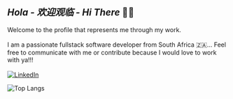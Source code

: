 ***Hola - 欢迎观临 - Hi There*** 👋🏻
-----------------------------------

Welcome to the profile that represents me through my work. 
<br>
<br> 
I am a passionate fullstack software developer from South Africa 🇿🇦... Feel free to communicate with me or contribute because I would love to work with ya!!!  
<br>
<a href="https://www.linkedin.com/in/mntshoana/"><img align="centre" alt="LinkedIn" src="https://img.shields.io/badge/LinkedIn-0077B5?style=flat&logo=linkedin&logoColor=white" /></a>
<br>

![Top Langs](https://github-readme-stats.vercel.app/api/top-langs/?username=mntshoana&layout=compact)
<br>
